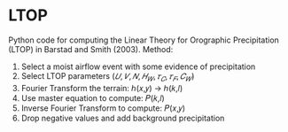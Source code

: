 # LTOP
Python code for computing the Linear Theory for Orographic Precipitation (LTOP) in Barstad and Smith (2003). 
Method:
1. Select a moist airflow event with some evidence of precipitation
2. Select LTOP parameters ($𝑈, 𝑉, 𝑁, 𝐻_𝑊, 𝜏_𝐶, 𝜏_𝐹, 𝐶_𝑊$)
3. Fourier Transform the terrain:  ℎ(𝑥,𝑦) → ℎ(𝑘,𝑙)
4. Use master equation to compute: 𝑃(𝑘,𝑙) 
5. Inverse Fourier Transform to compute: 𝑃(𝑥,𝑦)
6. Drop negative values and add background precipitation
